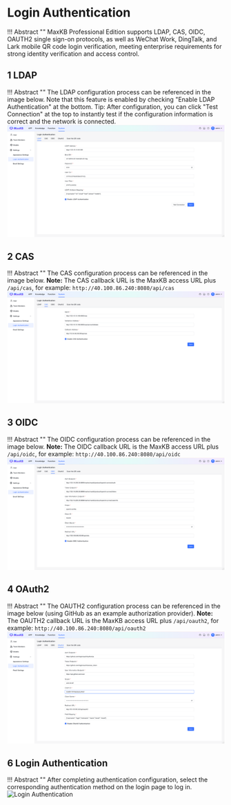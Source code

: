 # Login Authentication
!!! Abstract ""
    MaxKB Professional Edition supports LDAP, CAS, OIDC, OAUTH2 single sign-on protocols, as well as WeChat Work, DingTalk, and Lark mobile QR code login verification, meeting enterprise requirements for strong identity verification and access control.

## 1 LDAP

!!! Abstract ""
    The LDAP configuration process can be referenced in the image below. Note that this feature is enabled by checking "Enable LDAP Authentication" at the bottom.
    Tip: After configuration, you can click "Test Connection" at the top to instantly test if the configuration information is correct and the network is connected.
![LDAP](../../img/system/LDAP.png)


## 2 CAS

!!! Abstract ""
    The CAS configuration process can be referenced in the image below.
    **Note:** The CAS callback URL is the MaxKB access URL plus `/api/cas`, for example: `http://40.100.86.240:8080/api/cas`
![CAS](../../img/system/CAS.png)


## 3 OIDC

!!! Abstract ""
    The OIDC configuration process can be referenced in the image below.
    **Note:** The OIDC callback URL is the MaxKB access URL plus `/api/oidc`, for example: `http://40.100.86.240:8080/api/oidc`
![OIDC](../../img/system/OIDC.png)

## 4 OAuth2

!!! Abstract ""
    The OAUTH2 configuration process can be referenced in the image below (using GitHub as an example authorization provider).
    **Note:** The OAUTH2 callback URL is the MaxKB access URL plus `/api/oauth2`, for example: `http://40.100.86.240:8080/api/oauth2`
![OAHTU2](../../img/system/oauth2.png)

## 6 Login Authentication

!!! Abstract ""
    After completing authentication configuration, select the corresponding authentication method on the login page to log in.
![Login Authentication](../../img/system/auth_login.png)
